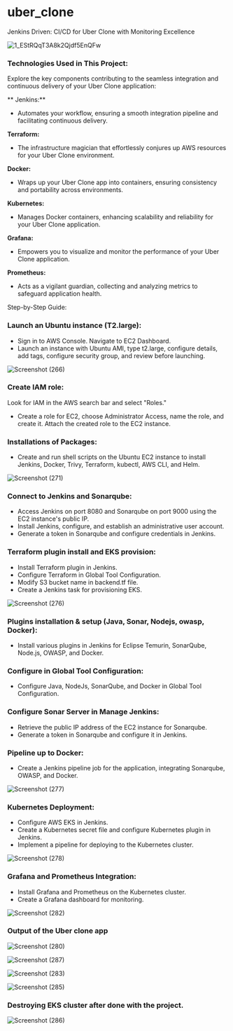 # uber_clone
Jenkins Driven: CI/CD for Uber Clone with Monitoring Excellence

![1_EStRQqT3A8k2Qjdf5EnQFw](https://github.com/sunilkurthakoti/uber_clone/assets/131526336/40dd0fad-9c8c-4c4c-a2e6-72d911add40a)


### Technologies Used in This Project:

Explore the key components contributing to the seamless integration and continuous delivery of your Uber Clone application:

**  Jenkins:** 

- Automates your workflow, ensuring a smooth integration pipeline and facilitating continuous delivery.

**Terraform:** 

- The infrastructure magician that effortlessly conjures up AWS resources for your Uber Clone environment.

**Docker:** 

- Wraps up your Uber Clone app into containers, ensuring consistency and portability across environments.

**Kubernetes:** 

- Manages Docker containers, enhancing scalability and reliability for your Uber Clone application.

**Grafana:** 

- Empowers you to visualize and monitor the performance of your Uber Clone application.

**Prometheus:** 

- Acts as a vigilant guardian, collecting and analyzing metrics to safeguard application health.



Step-by-Step Guide:
###  Launch an Ubuntu instance (T2.large):

- Sign in to AWS Console. Navigate to EC2 Dashboard.
- Launch an instance with Ubuntu AMI, type t2.large, configure details, add tags, configure security group, and review before launching.

![Screenshot (266)](https://github.com/sunilkurthakoti/uber_clone/assets/131526336/d2548fd6-93cf-48ff-bb94-e9438b7e589a)

###  Create IAM role:

Look for IAM in the AWS search bar and select "Roles."
- Create a role for EC2, choose Administrator Access, name the role, and create it.
Attach the created role to the EC2 instance.

###  Installations of Packages:

- Create and run shell scripts on the Ubuntu EC2 instance to install Jenkins, Docker, Trivy, Terraform, kubectl, AWS CLI, and Helm.

![Screenshot (271)](https://github.com/sunilkurthakoti/uber_clone/assets/131526336/781d8ebb-2a8b-4cbf-86f5-0d1e080fe930)

###  Connect to Jenkins and Sonarqube:

- Access Jenkins on port 8080 and Sonarqube on port 9000 using the EC2 instance's public IP.
- Install Jenkins, configure, and establish an administrative user account.
- Generate a token in Sonarqube and configure credentials in Jenkins.

###  Terraform plugin install and EKS provision:

- Install Terraform plugin in Jenkins.
- Configure Terraform in Global Tool Configuration.
- Modify S3 bucket name in backend.tf file.
- Create a Jenkins task for provisioning EKS.

![Screenshot (276)](https://github.com/sunilkurthakoti/uber_clone/assets/131526336/ad5754c9-f6db-402d-b803-7ab38956e6f1)

###  Plugins installation & setup (Java, Sonar, Nodejs, owasp, Docker):

- Install various plugins in Jenkins for Eclipse Temurin, SonarQube, Node.js, OWASP, and Docker.

###  Configure in Global Tool Configuration:

- Configure Java, NodeJs, SonarQube, and Docker in Global Tool Configuration.

###  Configure Sonar Server in Manage Jenkins:

- Retrieve the public IP address of the EC2 instance for Sonarqube.
- Generate a token in Sonarqube and configure it in Jenkins.

###  Pipeline up to Docker:

- Create a Jenkins pipeline job for the application, integrating Sonarqube, OWASP, and Docker.

![Screenshot (277)](https://github.com/sunilkurthakoti/uber_clone/assets/131526336/c7c92ac8-e8cd-4533-ab74-6cc0d1b76378)

###  Kubernetes Deployment:

- Configure AWS EKS in Jenkins.
- Create a Kubernetes secret file and configure Kubernetes plugin in Jenkins.
- Implement a pipeline for deploying to the Kubernetes cluster.

![Screenshot (278)](https://github.com/sunilkurthakoti/uber_clone/assets/131526336/8dc79251-7560-4973-878d-75fc8483b41b)

###  Grafana and Prometheus Integration:

- Install Grafana and Prometheus on the Kubernetes cluster.
- Create a Grafana dashboard for monitoring.

![Screenshot (282)](https://github.com/sunilkurthakoti/uber_clone/assets/131526336/8a91afc9-f67c-4382-8330-5907cf65dee1)



###  Output of the Uber clone app

![Screenshot (280)](https://github.com/sunilkurthakoti/uber_clone/assets/131526336/a2edaa29-afe9-4a57-815d-9b36152b57bd)

![Screenshot (287)](https://github.com/sunilkurthakoti/uber_clone/assets/131526336/4b7a6873-553e-4138-8c31-d471097bc226)


![Screenshot (283)](https://github.com/sunilkurthakoti/uber_clone/assets/131526336/6ef29906-3c1b-49cd-84ba-b33f22e9f459)


![Screenshot (285)](https://github.com/sunilkurthakoti/uber_clone/assets/131526336/dc74b959-3d65-4837-b8c5-d0a5a044cc95)

###  Destroying EKS cluster after done with the project.

![Screenshot (286)](https://github.com/sunilkurthakoti/uber_clone/assets/131526336/0b4755c4-8139-4138-bfad-f60074382fc5)
